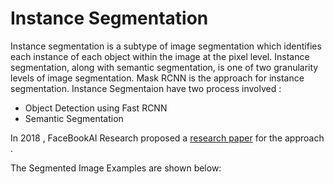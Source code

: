 # Instance Segmentation
Instance segmentation is a subtype of image segmentation which identifies each instance of each object within the image at the pixel level. Instance segmentation, along with semantic segmentation, is one of two granularity levels of image segmentation.
Mask RCNN is the approach for instance segmentation. 
Instance Segmentaion have two process involved :
 *  Object Detection using Fast RCNN
 *  Semantic Segmentation
 
 In 2018 , FaceBookAI Research proposed a [research paper](https://arxiv.org/pdf/1703.06870.pdf) for the approach .
 
 The Segmented Image Examples are shown below:
 
